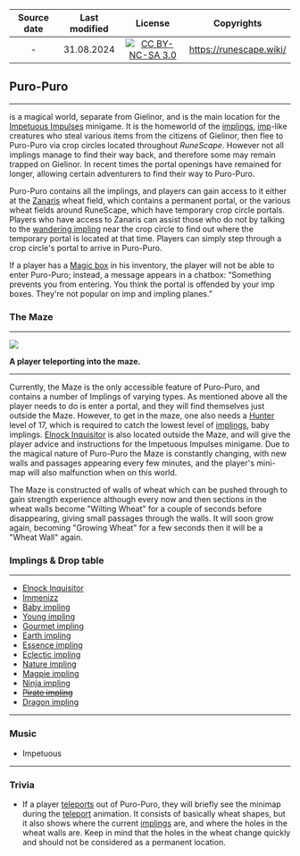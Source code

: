 | Source date | Last modified |                 License                  |       Copyrights        |
|:-----------:|:-------------:|:----------------------------------------:|:-----------------------:|
|      -      |  31.08.2024   | [![CC BY-NC-SA 3.0][guides]][guides-url] | https://runescape.wiki/ |

[guides]: https://mirrors.creativecommons.org/presskit/buttons/88x31/svg/by-nc-sa.eu.svg
[guides-url]: https://creativecommons.org/licenses/by-nc-sa/3.0
## **Puro-Puro** 

***

is a magical world, separate from Gielinor, and is the main location for the [Impetuous Impulses](https://cdn.2009scape.org/wiki/minigames/puro_puro "Impetuous Impulses") minigame. It is the homeworld of the [implings](https://cdn.2009scape.org/wiki/minigames/puro_puro "Impling"), [imp](https://runescape.wiki/w/Imp "Imp")\-like creatures who steal various items from the citizens of Gielinor, then flee to Puro-Puro via crop circles located throughout _RuneScape_. However not all implings manage to find their way back, and therefore some may remain trapped on Gielinor. In recent times the portal openings have remained for longer, allowing certain adventurers to find their way to Puro-Puro.

Puro-Puro contains all the implings, and players can gain access to it either at the [Zanaris](https://runescape.wiki/w/Zanaris "Zanaris") wheat field, which contains a permanent portal, or the various wheat fields around RuneScape, which have temporary crop circle portals. Players who have access to Zanaris can assist those who do not by talking to the [wandering impling](https://runescape.wiki/w/Wandering_impling "Wandering impling") near the crop circle to find out where the temporary portal is located at that time. Players can simply step through a crop circle's portal to arrive in Puro-Puro.

If a player has a [Magic box](https://runescape.wiki/w/Magic_box "Magic box") in his inventory, the player will not be able to enter Puro-Puro; instead, a message appears in a chatbox: “Something prevents you from entering. You think the portal is offended by your imp boxes. They're not popular on imp and impling planes.”

### **The Maze**

***
[![](https://runescape.wiki/images/archive/20111230225704%21Crop_Circle_Teleport.gif?e80c7)](https://runescape.wiki/w/File:Crop_Circle_Teleport.gif)

<b>A player teleporting into the maze.</b>

***

Currently, the Maze is the only accessible feature of Puro-Puro, and contains a number of Implings of varying types. As mentioned above all the player needs to do is enter a portal, and they will find themselves just outside the Maze. However, to get in the maze, one also needs a [Hunter](https://runescape.wiki/w/Hunter "Hunter") level of 17, which is required to catch the lowest level of [implings](https://runescape.wiki/w/Implings "Implings"), baby implings. [Elnock Inquisitor](https://runescape.wiki/w/Elnock_Inquisitor "Elnock Inquisitor") is also located outside the Maze, and will give the player advice and instructions for the Impetuous Impulses minigame. Due to the magical nature of Puro-Puro the Maze is constantly changing, with new walls and passages appearing every few minutes, and the player's mini-map will also malfunction when on this world.

The Maze is constructed of walls of wheat which can be pushed through to gain strength experience although every now and then sections in the wheat walls become "Wilting Wheat" for a couple of seconds before disappearing, giving small passages through the walls. It will soon grow again, becoming "Growing Wheat" for a few seconds then it will be a "Wheat Wall" again.

### Implings & Drop table

***

* [Elnock Inquisitor](https://cdn.2009scape.org/wiki/minigames/puro_puro "Elnock Inquisitor")
* [Immenizz](https://cdn.2009scape.org/wiki/minigames/puro_puro "Immenizz")
* [Baby impling](https://cdn.2009scape.org/wiki/minigames/puro_puro/Baby_impling_drop "Baby impling")
* [Young impling](https://cdn.2009scape.org/wiki/minigames/puro_puro/Young_impling_drop "Young impling")
* [Gourmet impling](https://cdn.2009scape.org/wiki/minigames/puro_puro/Gourmet_impling_drop "Gourmet impling")
* [Earth impling](https://cdn.2009scape.org/wiki/minigames/puro_puro/Earth_impling_drop "Earth impling")
* [Essence impling](https://cdn.2009scape.org/wiki/minigames/puro_puro/Essence_impling_drop "Essence impling")
* [Eclectic impling](https://cdn.2009scape.org/wiki/minigames/puro_puro/Eclectic_impling_drop "Eclectic impling")
* [Nature impling](https://cdn.2009scape.org/wiki/minigames/puro_puro/Nature_impling_drop "Nature impling")
* [Magpie impling](https://cdn.2009scape.org/wiki/minigames/puro_puro/Magpie_impling_drop "Magpie impling")
* [Ninja impling](https://cdn.2009scape.org/wiki/minigames/puro_puro/Ninja_impling_drop "Ninja impling")
* <s>[Pirate impling](https://runescape.wiki/w/Pirate_impling "Pirate impling")</s>
* [Dragon impling](https://cdn.2009scape.org/wiki/minigames/puro_puro/Dragon_impling_drop "Dragon impling")

***

### Music
*   Impetuous

***

### Trivia
* If a player [teleports](https://runescape.wiki/w/Teleport "Teleport") out of Puro-Puro, they will briefly see the minimap during the [teleport](https://runescape.wiki/w/Teleport "Teleport") animation. It consists of basically wheat shapes, but it also shows where the current [implings](https://runescape.wiki/w/Impling "Impling") are, and where the holes in the wheat walls are. Keep in mind that the holes in the wheat change quickly and should not be considered as a permanent location.